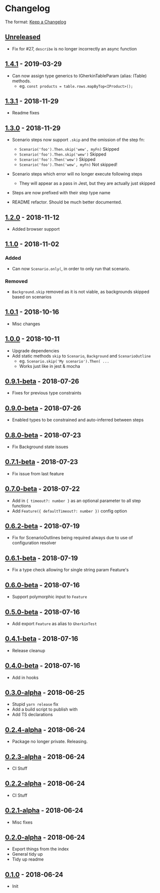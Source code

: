 # Changelog

The format: [Keep a Changelog](http://keepachangelog.com/en/1.0.0/)

## [Unreleased]

- Fix for #27, `describe` is no longer incorrectly an async function

## [1.4.1][] - 2019-03-29

- Can now assign type generics to IGherkinTableParam (alias: ITable) methods.
  - eg. `const products = table.rows.mapByTop<IProduct>();`

## [1.3.1][] - 2018-11-29

- Readme fixes

## [1.3.0][] - 2018-11-29

- Scenario steps now support `.skip` and the omission of the step fn:
  - `Scenario('foo').Then.skip('wew', myFn)` Skipped
  - `Scenario('foo').Then.skip('wew')` Skipped
  - `Scenario('foo').Then('wew')` Skipped
  - `Scenario('foo').Then('wew', myFn)` Not skipped!

- Scenario steps which error will no longer execute following steps
  - They will appear as a pass in Jest, but they are actually just skipped

- Steps are now prefixed with their step type name
- README refactor. Should be much better documented.

## [1.2.0][] - 2018-11-12

- Added browser support

## [1.1.0][] - 2018-11-02

### Added

- Can now `Scenario.only(`, in order to only run that scenario.

### Removed

- `Background.skip` removed as it is not viable, as backgrounds skipped based on scenarios

## [1.0.1][] - 2018-10-16

- Misc changes

## [1.0.0][] - 2018-10-11

- Upgrade dependencies
- Add static methods `skip` to `Scenario`, `Background` and `ScenarioOutline`
  - eg. `Scenario.skip('My scenario').Then( ...`
  - Works just like in jest & mocha

## [0.9.1-beta][] - 2018-07-26

- Fixes for previous type constraints

## [0.9.0-beta][] - 2018-07-26

- Enabled types to be constrained and auto-inferred between steps

## [0.8.0-beta][] - 2018-07-23

- Fix Background state issues

## [0.7.1-beta][] - 2018-07-23

- Fix issue from last feature

## [0.7.0-beta][] - 2018-07-22

- Add in `{ timeout?: number }` as an optional parameter to all step functions
- Add `Feature({ defaultTimeout?: number })` config option

## [0.6.2-beta][] - 2018-07-19

- Fix for ScenarioOutlines being required always due to use of configuration resolver

## [0.6.1-beta][] - 2018-07-19

- Fix a type check allowing for single string param Feature's

## [0.6.0-beta][] - 2018-07-16

- Support polymorphic input to `Feature`

## [0.5.0-beta][] - 2018-07-16

- Add export `Feature` as alias to `GherkinTest`

## [0.4.1-beta][] - 2018-07-16

- Release cleanup

## [0.4.0-beta][] - 2018-07-16

- Add in hooks

## [0.3.0-alpha][] - 2018-06-25

- Stupid `yarn release` fix
- Add a build script to publish with
- Add TS declarations

## [0.2.4-alpha][] - 2018-06-24

- Package no longer private. Releasing.

## [0.2.3-alpha][] - 2018-06-24

- CI Stuff

## [0.2.2-alpha][] - 2018-06-24

- CI Stuff

## [0.2.1-alpha][] - 2018-06-24

- Misc fixes

## [0.2.0-alpha][] - 2018-06-24

- Export things from the index
- General tidy up
- Tidy up readme

## [0.1.0][] - 2018-06-24

- Init


[Unreleased]: https://github.com/nfour/fermenter/compare/v1.4.1...HEAD
[1.4.1]: https://github.com/nfour/fermenter/compare/v1.4.0...v1.4.1
[1.4.0]: https://github.com/nfour/fermenter/compare/v1.3.1...v1.4.0
[1.3.1]: https://github.com/nfour/fermenter/compare/v1.3.0...v1.3.1
[1.3.0]: https://github.com/nfour/fermenter/compare/v1.2.0...v1.3.0
[1.2.0]: https://github.com/nfour/fermenter/compare/v1.1.0...v1.2.0
[1.1.0]: https://github.com/nfour/fermenter/compare/v1.0.1...v1.1.0
[1.0.1]: https://github.com/nfour/fermenter/compare/v1.0.0...v1.0.1
[1.0.0]: https://github.com/nfour/fermenter/compare/v0.9.1-beta...v1.0.0
[0.9.1-beta]: https://github.com/nfour/fermenter/compare/v0.9.0-beta...v0.9.1-beta
[0.9.0-beta]: https://github.com/nfour/fermenter/compare/v0.8.0-beta...v0.9.0-beta
[0.8.0-beta]: https://github.com/nfour/fermenter/compare/v0.7.1-beta...v0.8.0-beta
[0.7.1-beta]: https://github.com/nfour/fermenter/compare/v0.7.0-beta...v0.7.1-beta
[0.7.0-beta]: https://github.com/nfour/fermenter/compare/v0.6.2-beta...v0.7.0-beta
[0.6.2-beta]: https://github.com/nfour/fermenter/compare/v0.6.1-beta...v0.6.2-beta
[0.6.1-beta]: https://github.com/nfour/fermenter/compare/v0.6.0...v0.6.1-beta
[0.6.0]: https://github.com/nfour/fermenter/compare/v0.6.0-beta...v0.6.0
[0.6.0-beta]: https://github.com/nfour/fermenter/compare/v0.5.0-beta...v0.6.0-beta
[0.5.0-beta]: https://github.com/nfour/fermenter/compare/v0.4.1-beta...v0.5.0-beta
[0.4.1-beta]: https://github.com/nfour/fermenter/compare/v0.4.0-beta...v0.4.1-beta
[0.4.0-beta]: https://github.com/nfour/fermenter/compare/v0.3.0-alpha...v0.4.0-beta
[0.3.0-alpha]: https://github.com/nfour/fermenter/compare/v0.2.4-alpha...v0.3.0-alpha
[0.2.4-alpha]: https://github.com/nfour/fermenter/compare/v0.2.3-alpha...v0.2.4-alpha
[0.2.3-alpha]: https://github.com/nfour/fermenter/compare/v0.2.2-alpha...v0.2.3-alpha
[0.2.2-alpha]: https://github.com/nfour/fermenter/compare/v0.2.1-alpha...v0.2.2-alpha
[0.2.1-alpha]: https://github.com/nfour/fermenter/compare/v0.2.0-alpha...v0.2.1-alpha
[0.2.0-alpha]: https://github.com/nfour/fermenter/compare/v0.1.0...v0.2.0-alpha
[0.1.0]: https://github.com/nfour/fermenter/tree/v0.1.0
